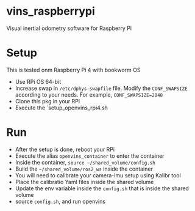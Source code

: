 # vins_raspberrypi
Visual inertial odometry software for Raspberry Pi

# Setup
This is tested onm Raspberry Pi 4 with bookworm OS

* Use RPi OS 64-bit 
* Increase swap in `/etc/dphys-swapfile` file. Modify the `CONF_SWAPSIZE` according to your needs. For example, `CONF_SWAPSIZE=2048`
* Clone this pkg in your RPi
* Execute the `setup_openvins_rpi4.sh

# Run
* After the setup is done, reboot your RPi
* Execute the alias `openvins_container` to enter the container
* Inside the container, `source ~/shared_volume/config.sh`
* Build the `~/shared_volume/ros2_ws` inside the container
* You will need to  calibrate your camera-imu setup using Kalibr tool
* Place the calibratio Yaml files inside the shared volume
* Update the env variable inside the `config.sh` that is inside the shared volume
* source `config.sh`, and run openvins